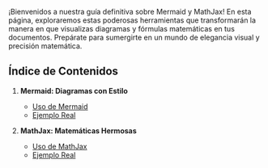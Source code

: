 <style>
  
.md-header__button.md-logo img{
            fill: currentcolor;
            display: block;
            height: 3rem;
            width: auto;
        }
</style>

¡Bienvenidos a nuestra guía definitiva sobre Mermaid y MathJax! En esta página, exploraremos estas poderosas herramientas que transformarán la manera en que visualizas diagramas y fórmulas matemáticas en tus documentos. Prepárate para sumergirte en un mundo de elegancia visual y precisión matemática.

## **Índice de Contenidos**

1. **Mermaid: Diagramas con Estilo**
      - [Uso de Mermaid](https://pjp27.github.io/recursos-web/Mermaid/Uso%20Mermaid/)
      - [Ejemplo Real](https://pjp27.github.io/recursos-web/Mermaid/Ejemplo%20Real/)

2. **MathJax: Matemáticas Hermosas**
      - [Uso de MathJax](https://pjp27.github.io/recursos-web/MathJax/Uso%20MathJax/)
      - [Ejemplo Real](https://pjp27.github.io/recursos-web/MathJax/Ejemplo%20Real/)
